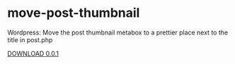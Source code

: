 # move-post-thumbnail
Wordpress: Move the post thumbnail metabox to a prettier place next to the title in post.php

[DOWNLOAD 0.0.1](https://github.com/moritzjacobs/move-post-thumbnail/releases/download/untagged-633386bff1ebe3cc0b66/move-post-thumbnail.zip)